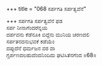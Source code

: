 +++
title = "068 ಸರ್ಪಗತಿ ಸರ್ಪತ್ವವೆನೆ"

+++
ಸರ್ಪಗತಿ ಸರ್ಪತ್ವವೆನೆ ಫಡ  
ಸರ್ಪ ನೀನಾಗೆಂದರೆನ್ನಯ  
ದರ್ಪವನು ಕೆಡೆನೂಕಿ ಬಿದ್ದೆನು ಮುನಿಯ ಚರಣದಲಿ   
ಸರ್ಪತನದನುಭವಕೆ ಕಡೆಯೆಂ  
ದಪ್ಪುದೆನೆ ಧರ್ಮಜನ ವರ ವಾ  
ಗ್ದರ್ಪಣದಲಹುದೆಂದನಿಂದಿದು ಘಟಿಸಿತೆನಗೆಂದ      ॥68॥